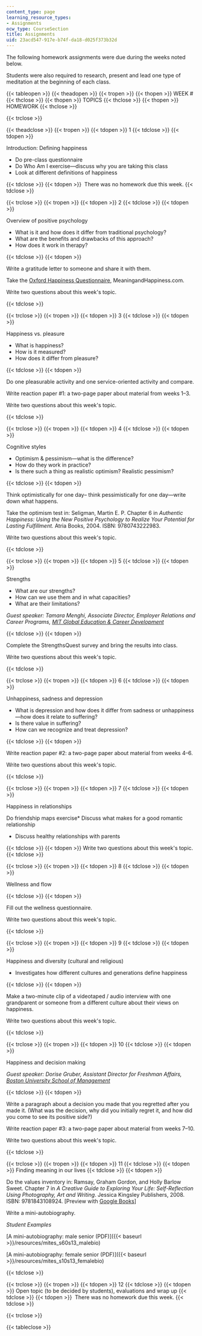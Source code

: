 ```yaml
---
content_type: page
learning_resource_types:
- Assignments
ocw_type: CourseSection
title: Assignments
uid: 23acd547-917e-b74f-da18-d025f373b32d
---
```


The following homework assignments were due during the weeks noted below.

Students were also required to research, present and lead one type of meditation at the beginning of each class.

{{< tableopen >}}
{{< theadopen >}}
{{< tropen >}}
{{< thopen >}}
WEEK #
{{< thclose >}}
{{< thopen >}}
TOPICS
{{< thclose >}}
{{< thopen >}}
HOMEWORK
{{< thclose >}}

{{< trclose >}}

{{< theadclose >}}
{{< tropen >}}
{{< tdopen >}}
1
{{< tdclose >}}
{{< tdopen >}}


Introduction: Defining happiness

*   Do pre-class questionnaire
*   Do Who Am I exercise—discuss why you are taking this class
*   Look at different definitions of happiness


{{< tdclose >}}
{{< tdopen >}}
 There was no homework due this week.
{{< tdclose >}}

{{< trclose >}}
{{< tropen >}}
{{< tdopen >}}
2
{{< tdclose >}}
{{< tdopen >}}


Overview of positive psychology

*   What is it and how does it differ from traditional psychology?
*   What are the benefits and drawbacks of this approach?
*   How does it work in therapy?


{{< tdclose >}}
{{< tdopen >}}


Write a gratitude letter to someone and share it with them.

Take the [Oxford Happiness Questionnaire](http://www.meaningandhappiness.com/oxford-happiness-questionnaire/), MeaningandHappiness.com.

Write two questions about this week's topic.


{{< tdclose >}}

{{< trclose >}}
{{< tropen >}}
{{< tdopen >}}
3
{{< tdclose >}}
{{< tdopen >}}


Happiness vs. pleasure

*   What is happiness?
*   How is it measured?
*   How does it differ from pleasure?


{{< tdclose >}}
{{< tdopen >}}


Do one pleasurable activity and one service-oriented activity and compare.

Write reaction paper #1: a two-page paper about material from weeks 1–3.

Write two questions about this week's topic.


{{< tdclose >}}

{{< trclose >}}
{{< tropen >}}
{{< tdopen >}}
4
{{< tdclose >}}
{{< tdopen >}}


Cognitive styles

*   Optimism & pessimism—what is the difference?
*   How do they work in practice?
*   Is there such a thing as realistic optimism? Realistic pessimism?


{{< tdclose >}}
{{< tdopen >}}


Think optimistically for one day– think pessimistically for one day—write down what happens.

Take the optimism test in: Seligman, Martin E. P. Chapter 6 in _Authentic Happiness: Using the New Positive Psychology to Realize Your Potential for Lasting Fulfillment._ Atria Books, 2004. ISBN: 9780743222983.

Write two questions about this week's topic.


{{< tdclose >}}

{{< trclose >}}
{{< tropen >}}
{{< tdopen >}}
5
{{< tdclose >}}
{{< tdopen >}}


Strengths

*   What are our strengths?
*   How can we use them and in what capacities?
*   What are their limitations?

_Guest speaker: Tamara Menghi, Associate Director, Employer Relations and Career Programs, [MIT Global Education & Career Development](http://gecd.mit.edu/)_


{{< tdclose >}}
{{< tdopen >}}


Complete the StrengthsQuest survey and bring the results into class.

Write two questions about this week's topic.


{{< tdclose >}}

{{< trclose >}}
{{< tropen >}}
{{< tdopen >}}
6
{{< tdclose >}}
{{< tdopen >}}


Unhappiness, sadness and depression

*   What is depression and how does it differ from sadness or unhappiness—how does it relate to suffering?
*   Is there value in suffering?
*   How can we recognize and treat depression?


{{< tdclose >}}
{{< tdopen >}}


Write reaction paper #2: a two-page paper about material from weeks 4–6.

Write two questions about this week's topic.


{{< tdclose >}}

{{< trclose >}}
{{< tropen >}}
{{< tdopen >}}
7
{{< tdclose >}}
{{< tdopen >}}


Happiness in relationships

Do friendship maps exercise*   Discuss what makes for a good romantic relationship
*   Discuss healthy relationships with parents


{{< tdclose >}}
{{< tdopen >}}
Write two questions about this week's topic.
{{< tdclose >}}

{{< trclose >}}
{{< tropen >}}
{{< tdopen >}}
8
{{< tdclose >}}
{{< tdopen >}}


Wellness and flow


{{< tdclose >}}
{{< tdopen >}}


Fill out the wellness questionnaire.

Write two questions about this week's topic.


{{< tdclose >}}

{{< trclose >}}
{{< tropen >}}
{{< tdopen >}}
9
{{< tdclose >}}
{{< tdopen >}}


Happiness and diversity (cultural and religious)

*   Investigates how different cultures and generations define happiness


{{< tdclose >}}
{{< tdopen >}}


Make a two-minute clip of a videotaped / audio interview with one grandparent or someone from a different culture about their views on happiness.

Write two questions about this week's topic.


{{< tdclose >}}

{{< trclose >}}
{{< tropen >}}
{{< tdopen >}}
10
{{< tdclose >}}
{{< tdopen >}}


Happiness and decision making

_Guest speaker: Dorise Gruber, Assistant Director for Freshman Affairs, [Boston University School of Management](http://management.bu.edu/)_


{{< tdclose >}}
{{< tdopen >}}


Write a paragraph about a decision you made that you regretted after you made it. (What was the decision, why did you initially regret it, and how did you come to see its positive side?)

Write reaction paper #3: a two-page paper about material from weeks 7–10.

Write two questions about this week's topic.


{{< tdclose >}}

{{< trclose >}}
{{< tropen >}}
{{< tdopen >}}
11
{{< tdclose >}}
{{< tdopen >}}
Finding meaning in our lives
{{< tdclose >}}
{{< tdopen >}}


Do the values inventory in: Ramsay, Graham Gordon, and Holly Barlow Sweet. Chapter 7 in _A Creative Guide to Exploring Your Life: Self-Reflection Using Photography, Art and Writing_. Jessica Kingsley Publishers, 2008. ISBN: 9781843108924. \[Preview with [Google Books](http://books.google.com/books?id=asR7-q1SKw8C&printsec=frontcover)\]

Write a mini-autobiography.

_Student Examples_

[A mini-autobiography: male senior (PDF)]({{< baseurl >}}/resources/mites_s60s13_malebio)

[A mini-autobiography: female senior (PDF)]({{< baseurl >}}/resources/mites_s10s13_femalebio)


{{< tdclose >}}

{{< trclose >}}
{{< tropen >}}
{{< tdopen >}}
12
{{< tdclose >}}
{{< tdopen >}}
Open topic (to be decided by students), evaluations and wrap up
{{< tdclose >}}
{{< tdopen >}}
 There was no homework due this week.
{{< tdclose >}}

{{< trclose >}}

{{< tableclose >}}